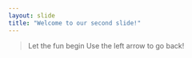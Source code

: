 ```yaml
---
layout: slide
title: "Welcome to our second slide!"
---
```

> Let the fun begin
Use the left arrow to go back!
